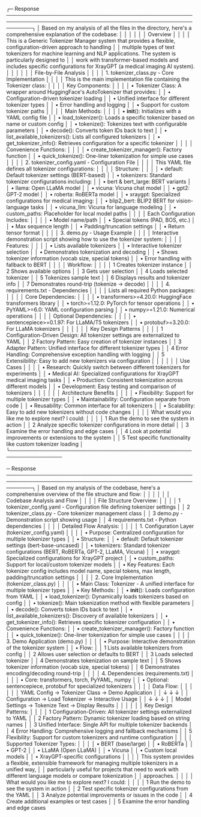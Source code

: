 ╭─ Response ───────────────────────────────────────────────────────────────────────────────────────────────────────────╮
│ Based on my analysis of all the files in the directory, here's a comprehensive explanation of the codebase:          │
│                                                                                                                      │
│                                                                                                                      │
│                                                       Overview                                                       │
│                                                                                                                      │
│ This is a Generic Tokenizer Manager system that provides a flexible, configuration-driven approach to handling       │
│ multiple types of text tokenizers for machine learning and NLP applications. The system is particularly designed to  │
│ work with transformer-based models and includes specific configurations for XrayGPT (a medical imaging AI system).   │
│                                                                                                                      │
│                                                                                                                      │
│                                                File-by-File Analysis                                                 │
│                                                                                                                      │
│                                     1. tokenizer_class.py - Core Implementation                                      │
│                                                                                                                      │
│ This is the main implementation file containing the Tokenizer class:                                                 │
│                                                                                                                      │
│ Key Components:                                                                                                      │
│                                                                                                                      │
│  • Tokenizer Class: A wrapper around HuggingFace's AutoTokenizer that provides:                                      │
│     • Configuration-driven tokenizer loading                                                                         │
│     • Unified interface for different tokenizer types                                                                │
│     • Error handling and logging                                                                                     │
│     • Support for custom tokenizer paths                                                                             │
│                                                                                                                      │
│ Main Methods:                                                                                                        │
│                                                                                                                      │
│  • __init__(): Initializes with a YAML config file                                                                   │
│  • load_tokenizer(): Loads a specific tokenizer based on name or custom config                                       │
│  • tokenize(): Tokenizes text with configurable parameters                                                           │
│  • decode(): Converts token IDs back to text                                                                         │
│  • list_available_tokenizers(): Lists all configured tokenizers                                                      │
│  • get_tokenizer_info(): Retrieves configuration for a specific tokenizer                                            │
│                                                                                                                      │
│ Convenience Functions:                                                                                               │
│                                                                                                                      │
│  • create_tokenizer_manager(): Factory function                                                                      │
│  • quick_tokenize(): One-liner tokenization for simple use cases                                                     │
│                                                                                                                      │
│                                    2. tokenizer_config.yaml - Configuration File                                     │
│                                                                                                                      │
│ This YAML file defines all tokenizer configurations:                                                                 │
│                                                                                                                      │
│ Structure:                                                                                                           │
│                                                                                                                      │
│  • default: Default tokenizer settings (BERT-based)                                                                  │
│  • tokenizers: Standard tokenizer configurations including:                                                          │
│     • bert & bert_large: BERT variants                                                                               │
│     • llama: Open LLaMA model                                                                                        │
│     • vicuna: Vicuna chat model                                                                                      │
│     • gpt2: GPT-2 model                                                                                              │
│     • roberta: RoBERTa model                                                                                         │
│  • xraygpt: Specialized configurations for medical imaging:                                                          │
│     • blip2_bert: BLIP2 BERT for vision-language tasks                                                               │
│     • vicuna_llm: Vicuna for language modeling                                                                       │
│  • custom_paths: Placeholder for local model paths                                                                   │
│                                                                                                                      │
│ Each Configuration Includes:                                                                                         │
│                                                                                                                      │
│  • Model name/path                                                                                                   │
│  • Special tokens (PAD, BOS, etc.)                                                                                   │
│  • Max sequence length                                                                                               │
│  • Padding/truncation settings                                                                                       │
│  • Return tensor format                                                                                              │
│                                                                                                                      │
│                                              3. demo.py - Usage Example                                              │
│                                                                                                                      │
│ Interactive demonstration script showing how to use the tokenizer system:                                            │
│                                                                                                                      │
│ Features:                                                                                                            │
│                                                                                                                      │
│  • Lists available tokenizers                                                                                        │
│  • Interactive tokenizer selection                                                                                   │
│  • Demonstrates tokenization and decoding                                                                            │
│  • Shows tokenizer information (vocab size, special tokens)                                                          │
│  • Error handling with fallback to BERT                                                                              │
│                                                                                                                      │
│ Workflow:                                                                                                            │
│                                                                                                                      │
│  1 Creates tokenizer instance                                                                                        │
│  2 Shows available options                                                                                           │
│  3 Gets user selection                                                                                               │
│  4 Loads selected tokenizer                                                                                          │
│  5 Tokenizes sample text                                                                                             │
│  6 Displays results and tokenizer info                                                                               │
│  7 Demonstrates round-trip (tokenize → decode)                                                                       │
│                                                                                                                      │
│                                          4. requirements.txt - Dependencies                                          │
│                                                                                                                      │
│ Lists all required Python packages:                                                                                  │
│                                                                                                                      │
│ Core Dependencies:                                                                                                   │
│                                                                                                                      │
│  • transformers>=4.20.0: HuggingFace transformers library                                                            │
│  • torch>=1.12.0: PyTorch for tensor operations                                                                      │
│  • PyYAML>=6.0: YAML configuration parsing                                                                           │
│  • numpy>=1.21.0: Numerical operations                                                                               │
│                                                                                                                      │
│ Optional Dependencies:                                                                                               │
│                                                                                                                      │
│  • sentencepiece>=0.1.97: For LLaMA/T5 tokenizers                                                                    │
│  • protobuf>=3.20.0: For LLaMA tokenizers                                                                            │
│                                                                                                                      │
│                                                                                                                      │
│                                                 Key Design Patterns                                                  │
│                                                                                                                      │
│  1 Configuration-Driven Design: All tokenizer settings are externalized to YAML                                      │
│  2 Factory Pattern: Easy creation of tokenizer instances                                                             │
│  3 Adapter Pattern: Unified interface for different tokenizer types                                                  │
│  4 Error Handling: Comprehensive exception handling with logging                                                     │
│  5 Extensibility: Easy to add new tokenizers via configuration                                                       │
│                                                                                                                      │
│                                                                                                                      │
│                                                      Use Cases                                                       │
│                                                                                                                      │
│  • Research: Quickly switch between different tokenizers for experiments                                             │
│  • Medical AI: Specialized configurations for XrayGPT medical imaging tasks                                          │
│  • Production: Consistent tokenization across different models                                                       │
│  • Development: Easy testing and comparison of tokenizers                                                            │
│                                                                                                                      │
│                                                                                                                      │
│                                                Architecture Benefits                                                 │
│                                                                                                                      │
│  • Flexibility: Support for multiple tokenizer types                                                                 │
│  • Maintainability: Configuration separate from code                                                                 │
│  • Reusability: Common interface for all tokenizers                                                                  │
│  • Scalability: Easy to add new tokenizers without code changes                                                      │
│                                                                                                                      │
│ What would you like me to explore next? I could:                                                                     │
│                                                                                                                      │
│  1 Run the demo to see the system in action                                                                          │
│  2 Analyze specific tokenizer configurations in more detail                                                          │
│  3 Examine the error handling and edge cases                                                                         │
│  4 Look at potential improvements or extensions to the system                                                        │
│  5 Test specific functionality like custom tokenizer loading                                                         │
╰────────────────────────────────────────────────────────────────






─ Response ───────────────────────────────────────────────────────────────────────────────────────────────────────────╮
│ Based on my analysis of the codebase, here's a comprehensive overview of the file structure and flow:                │
│                                                                                                                      │
│                                                                                                                      │
│                                              Codebase Analysis and Flow                                              │
│                                                                                                                      │
│                                               File Structure Overview:                                               │
│                                                                                                                      │
│  1 tokenizer_config.yaml - Configuration file defining tokenizer settings                                            │
│  2 tokenizer_class.py - Core tokenizer management class                                                              │
│  3 demo.py - Demonstration script showing usage                                                                      │
│  4 requirements.txt - Python dependencies                                                                            │
│                                                                                                                      │
│                                               Detailed Flow Analysis:                                                │
│                                                                                                                      │
│                                    1. Configuration Layer (tokenizer_config.yaml)                                    │
│                                                                                                                      │
│  • Purpose: Centralized configuration for multiple tokenizer types                                                   │
│  • Structure:                                                                                                        │
│     • default: Default tokenizer settings (bert-base-uncased)                                                        │
│     • tokenizers: Standard tokenizer configurations (BERT, RoBERTa, GPT-2, LLaMA, Vicuna)                            │
│     • xraygpt: Specialized configurations for XrayGPT project                                                        │
│     • custom_paths: Support for local/custom tokenizer models                                                        │
│  • Key Features: Each tokenizer config includes model name, special tokens, max length, padding/truncation settings  │
│                                                                                                                      │
│                                     2. Core Implementation (tokenizer_class.py)                                      │
│                                                                                                                      │
│  • Main Class: Tokenizer - A unified interface for multiple tokenizer types                                          │
│  • Key Methods:                                                                                                      │
│     • __init__(): Loads configuration from YAML                                                                      │
│     • load_tokenizer(): Dynamically loads tokenizers based on config                                                 │
│     • tokenize(): Main tokenization method with flexible parameters                                                  │
│     • decode(): Converts token IDs back to text                                                                      │
│     • list_available_tokenizers(): Discovery of available tokenizers                                                 │
│     • get_tokenizer_info(): Retrieves specific tokenizer configuration                                               │
│  • Convenience Functions:                                                                                            │
│     • create_tokenizer_manager(): Factory function                                                                   │
│     • quick_tokenize(): One-liner tokenization for simple use cases                                                  │
│                                                                                                                      │
│                                            3. Demo Application (demo.py)                                             │
│                                                                                                                      │
│  • Purpose: Interactive demonstration of the tokenizer system                                                        │
│  • Flow:                                                                                                             │
│     1 Lists available tokenizers from config                                                                         │
│     2 Allows user selection or defaults to BERT                                                                      │
│     3 Loads selected tokenizer                                                                                       │
│     4 Demonstrates tokenization on sample text                                                                       │
│     5 Shows tokenizer information (vocab size, special tokens)                                                       │
│     6 Demonstrates encoding/decoding round-trip                                                                      │
│                                                                                                                      │
│                                          4. Dependencies (requirements.txt)                                          │
│                                                                                                                      │
│  • Core: transformers, torch, PyYAML, numpy                                                                          │
│  • Optional: sentencepiece, protobuf for specialized tokenizers                                                      │
│                                                                                                                      │
│                                                      Data Flow:                                                      │
│                                                                                                                      │
│                                                                                                                      │
│  YAML Config → Tokenizer Class → Demo Application                                                                    │
│       ↓              ↓                ↓                                                                              │
│  Configuration → Load Tokenizer → Interactive Usage                                                                  │
│       ↓              ↓                ↓                                                                              │
│  Model Settings → Tokenize Text → Display Results                                                                    │
│                                                                                                                      │
│                                                                                                                      │
│                                                 Key Design Patterns:                                                 │
│                                                                                                                      │
│  1 Configuration-Driven: All tokenizer settings externalized to YAML                                                 │
│  2 Factory Pattern: Dynamic tokenizer loading based on string names                                                  │
│  3 Unified Interface: Single API for multiple tokenizer backends                                                     │
│  4 Error Handling: Comprehensive logging and fallback mechanisms                                                     │
│  5 Flexibility: Support for custom tokenizers and runtime configuration                                              │
│                                                                                                                      │
│                                              Supported Tokenizer Types:                                              │
│                                                                                                                      │
│  • BERT (base/large)                                                                                                 │
│  • RoBERTa                                                                                                           │
│  • GPT-2                                                                                                             │
│  • LLaMA (Open LLaMA)                                                                                                │
│  • Vicuna                                                                                                            │
│  • Custom local models                                                                                               │
│  • XrayGPT-specific configurations                                                                                   │
│                                                                                                                      │
│ This system provides a flexible, extensible framework for managing multiple tokenizers in a unified way,             │
│ particularly useful for projects that need to work with different language models or compare tokenization            │
│ approaches.                                                                                                          │
│                                                                                                                      │
│ What would you like me to explore next? I could:                                                                     │
│                                                                                                                      │
│  1 Run the demo to see the system in action                                                                          │
│  2 Test specific tokenizer configurations from the YAML                                                              │
│  3 Analyze potential improvements or issues in the code                                                              │
│  4 Create additional examples or test cases                                                                          │
│  5 Examine the error handling and edge cases  
